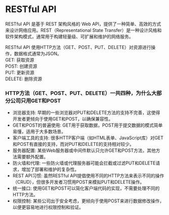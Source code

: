 # RESTful API
RESTful API 是基于 REST 架构风格的 Web API，提供了一种简单、高效的方式来设计网络应用。REST（Representational State Transfer）是一种设计风格和软件架构模式，通常用于构建轻量级、可扩展和维护的网络服务。   

RESTful API 使用HTTP方法（GET、POST、PUT、DELETE）对资源进行操作，数据格式通常为JSON。   
GET: 获取资源   
POST: 创建资源   
PUT: 更新资源   
DELETE: 删除资源   

<!-- ### 前后端分离有几种方式？ -->

### HTTP方法（GET、POST、PUT、DELETE）一共四种，为什么大部分公司只用GET和POST
- 浏览器支持: 早期的一些浏览器对PUT和DELETE方法的支持不完善，这使得开发者更倾向于使用GET和POST，以确保兼容性。   
- GET和POST的普遍使用: GET用于获取数据，POST用于提交数据的模式简单易懂，适用于大多数场景。
- 客户端工具的支持: 很多HTTP客户端（如HTML表单、JavaScript库）对GET和POST有直接的支持，而对PUT和DELETE的支持相对较少。
- 服务器配置: 某些Web服务器或中间件默认只允许GET和POST方法，其他方法需要额外配置。
- 防火墙和代理: 一些防火墙或代理服务器可能会拦截或过滤PUT和DELETE请求，增加了部署和维护的复杂性。
- REST API习惯: 虽然RESTful API提倡使用不同的HTTP方法来表示不同的操作（CRUD），但很多开发者习惯用POST来模拟PUT和DELETE操作。
- 统一接口: 使用GET和POST可以简化客户端代码的实现，不需要处理不同的HTTP方法。
- 权限控制: 某些公司出于安全考虑，更倾向于使用POST来进行数据修改操作，以便更容易地进行权限控制和验证。
